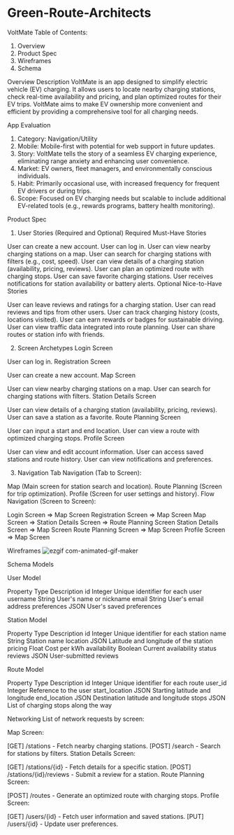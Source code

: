 # Green-Route-Architects

VoltMate
Table of Contents:
1. Overview
2. Product Spec
3. Wireframes
4. Schema

Overview
Description
VoltMate is an app designed to simplify electric vehicle (EV) charging. It allows users to locate nearby charging stations, check real-time availability and pricing, and plan optimized routes for their EV trips. VoltMate aims to make EV ownership more convenient and efficient by providing a comprehensive tool for all charging needs.

App Evaluation
1. Category: Navigation/Utility
2. Mobile: Mobile-first with potential for web support in future updates.
3. Story: VoltMate tells the story of a seamless EV charging experience, eliminating range anxiety and enhancing user convenience.
4. Market: EV owners, fleet managers, and environmentally conscious individuals.
5. Habit: Primarily occasional use, with increased frequency for frequent EV drivers or during trips.
6. Scope: Focused on EV charging needs but scalable to include additional EV-related tools (e.g., rewards programs, battery health monitoring).


Product Spec
1. User Stories (Required and Optional)
Required Must-Have Stories

User can create a new account.
User can log in.
User can view nearby charging stations on a map.
User can search for charging stations with filters (e.g., cost, speed).
User can view details of a charging station (availability, pricing, reviews).
User can plan an optimized route with charging stops.
User can save favorite charging stations.
User receives notifications for station availability or battery alerts.
Optional Nice-to-Have Stories

User can leave reviews and ratings for a charging station.
User can read reviews and tips from other users.
User can track charging history (costs, locations visited).
User can earn rewards or badges for sustainable driving.
User can view traffic data integrated into route planning.
User can share routes or station info with friends.


2. Screen Archetypes
Login Screen

User can log in.
Registration Screen

User can create a new account.
Map Screen

User can view nearby charging stations on a map.
User can search for charging stations with filters.
Station Details Screen

User can view details of a charging station (availability, pricing, reviews).
User can save a station as a favorite.
Route Planning Screen

User can input a start and end location.
User can view a route with optimized charging stops.
Profile Screen

User can view and edit account information.
User can access saved stations and route history.
User can view notifications and preferences.


3. Navigation
Tab Navigation (Tab to Screen):

Map (Main screen for station search and location).
Route Planning (Screen for trip optimization).
Profile (Screen for user settings and history).
Flow Navigation (Screen to Screen):

Login Screen
=> Map Screen
Registration Screen
=> Map Screen
Map Screen
=> Station Details Screen
=> Route Planning Screen
Station Details Screen
=> Map Screen
Route Planning Screen
=> Map Screen
Profile Screen
=> Map Screen

Wireframes
![ezgif com-animated-gif-maker](https://github.com/user-attachments/assets/d787804b-1daf-4243-badf-ded85185d9aa)



Schema
Models

User Model

Property	Type	Description
id	Integer	Unique identifier for each user
username	String	User's name or nickname
email	String	User's email address
preferences	JSON	User's saved preferences

Station Model

Property	Type	Description
id	Integer	Unique identifier for each station
name	String	Station name
location	JSON	Latitude and longitude of the station
pricing	Float	Cost per kWh
availability	Boolean	Current availability status
reviews	JSON	User-submitted reviews

Route Model

Property	Type	Description
id	Integer	Unique identifier for each route
user_id	Integer	Reference to the user
start_location	JSON	Starting latitude and longitude
end_location	JSON	Destination latitude and longitude
stops	JSON	List of charging stops along the way


Networking
List of network requests by screen:

Map Screen:

[GET] /stations - Fetch nearby charging stations.
[POST] /search - Search for stations by filters.
Station Details Screen:

[GET] /stations/{id} - Fetch details for a specific station.
[POST] /stations/{id}/reviews - Submit a review for a station.
Route Planning Screen:

[POST] /routes - Generate an optimized route with charging stops.
Profile Screen:

[GET] /users/{id} - Fetch user information and saved stations.
[PUT] /users/{id} - Update user preferences.
